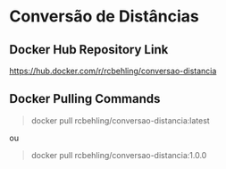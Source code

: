 # Conversão de Distâncias

## Docker Hub Repository Link

https://hub.docker.com/r/rcbehling/conversao-distancia


## Docker Pulling Commands

> docker pull rcbehling/conversao-distancia:latest

ou

> docker pull rcbehling/conversao-distancia:1.0.0
